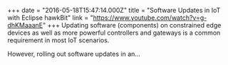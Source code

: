 +++
date = "2016-05-18T15:47:14.000Z"
title = "Software Updates in IoT with Eclipse hawkBit"
link = "https://www.youtube.com/watch?v=g-dhKMaaanE"
+++
Updating software (components) on constrained edge devices as well as more powerful controllers and gateways is a common requirement in most IoT scenarios.

However, rolling out software updates in an…
